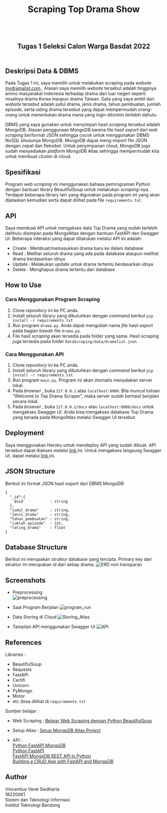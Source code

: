<h1 align="center">
  <br>
  Scraping Top Drama Show
  <br>
  <br>
</h1>

<h2 align="center">
  <br>
  Tugas 1 Seleksi Calon Warga Basdat 2022
  <br>
  <br>
</h2>

## Deskripsi Data & DBMS
Pada Tugas 1 ini, saya memilih untuk melakukan scraping pada <em> website </em> <a href='https://mydramalist.com/search?adv=titles&ty=68,83&so=top&page=1'>            mydramalist.com </a>. Alasan saya memilih <em> website </em> tersebut adalah tingginya animo masyarakat Indonesia terhadap drama dari luar negeri seperti misalnya      drama Korea maupun drama Taiwan. Data yang saya ambil dari <em> website </em> tersebut adalah judul drama, jenis drama, tahun pembuatan, jumlah episode, serta          rating drama tersebut yang dapat mempermudah orang-orang untuk menentukan drama mana yang ingin ditonton terlebih dahulu.
 
DBMS yang saya gunakan untuk menyimpan hasil <em> scraping </em> tersebut adalah MongoDB. Alasan penggunaan MongoDB karena file hasil <em> export </em> dari <em> web scraping </em> berformat JSON sehingga cocok untuk menggunakan DBMS NoSQL khusunya MongoDB. MongoDB dapat meng-<em>import</em> file JSON dengan cepat dan fleksibel. Untuk penyimpanan cloud, MongoDB juga sudah menyediakan <em> platform </em> MongoDB Atlas sehingga mempermudah kita untuk membuat <em> cluster </em> di cloud.

## Spesifikasi
Program <em> web scraping </em> ini menggunakan bahasa pemrograman Python dengan bantuan library BeautifulSoup untuk melakukan <em>scraping</em>-nya. Terdapat beberapa library lain yang digunakan pada program ini yang akan dijelaskan kemudian serta dapat dilihat pada file `requirements.txt`.

## API
Saya membuat API untuk mengakses data Top Drama yang sudah terlebih dahhulu disimpan pada MongoAtlas dengan bantuan FastAPI dan Swagger UI. Beberapa interaksi yang dapat dilakukan melalui API ini adalah:

* Create : Membuat/memasukkan drama baru ke dalam database
* Read : Melihat seluruh drama yang ada pada database ataupun melihat drama berdasarkan idnya
* Update : Melakukan update untuk drama tertentu berdasarkan idnya
* Delete : Menghapus drama tertentu dari database

## How to Use
### Cara Menggunakan Program Scraping
1. Clone <em> repository </em> ini ke PC anda.
2. Install seluruh library yang dibutuhkan dengan <em>command</em> berikut `pip install -r requirements.txt`
3. <em> Run </em> program `drama.py`. Anda dapat mengubah nama <em> file </em> hasil <em> export </em> pada bagian bawah file `drama.py`.
4. File hasil <em> scraping </em> akan tersedia pada folder yang sama. Hasil scraping juga tersedia pada folder `DataScraping/data/dramalist.json`

### Cara Menggunakan API
1. Clone <em> repository </em> ini ke PC anda.
2. Install seluruh library yang dibutuhkan dengan <em>command</em> berikut `pip install -r requirements.txt`
3. <em> Run </em> program `main.py`. Program ini akan otomatis menyalakan server lokal.
4. Pada <em> browser </em>, buka `127.0.0.1` atau `localhost:8000`. Bila muncul tulisan "Welcome to Top Drama Scraper", maka server sudah berhasil berjalan secara lokal.
5. Pada <em> browser </em>, buka `127.0.0.1/docs` atau `localhost:8000/docs` untuk mengakses Swagger UI. Anda bisa mengakses database Top Drama yang berada pada MongoAtlas melalui Swagger UI tersebut.

## Deployment
Saya menggunakan Heroku untuk mendeploy API yang sudah dibuat. API tersebut dapat diakses melalui <a href='https://topdramadatabase.herokuapp.com/'> link </a> ini. Untuk mengakses langsung Swagger UI, dapat melalui <a href='https://topdramadatabase.herokuapp.com/docs'> link </a> ini.

## JSON Structure
Berikut ini format JSON hasil export dari DBMS MongoDB:

```
{
  "_id":{
    $oid            : string
  },
  "judul_drama"     : string,
  "jenis_drama"     : string,
  "tahun_pembuatan" : string,
  "jumlah_episode"  : int,
  "rating_drama"    : float
}
```

## Database Structure
Berikut ini merupakan struktur database yang tercipta. Primary key dari struktur ini merupakan id dari setiap drama.
![ERD non transparan](https://user-images.githubusercontent.com/79572039/175315450-9fae865d-8a73-4ef0-a597-32b4f85ba309.png)

## Screenshots
* Preprocessing <br>
![preprocessing](https://user-images.githubusercontent.com/79572039/175234931-ac32dcd6-6e6c-491e-9434-c3f599fa695e.png)

* Saat Program Berjalan
![program_run](https://user-images.githubusercontent.com/79572039/175234482-a2b3176e-910b-4150-8230-dc86068565dc.png)

* Data Storing di Cloud
![Storing_Atlas](https://user-images.githubusercontent.com/79572039/175235927-129a184e-4ff8-45d0-bc92-4aaaab57de1a.png)

* Tampilan API menggunakan Swagger UI
![API](https://user-images.githubusercontent.com/79572039/175236147-6598c7b8-5f15-47a9-a7e8-1d7a11c3bba3.png)

## References
Libraries :
* BeautifulSoup
* Requests
* FastAPI
* Certifi
* Uvicorn
* PyMongo
* Motor
* etc (bisa dilihat di `requirements.txt`

Sumber belajar :
* Web Scraping :
<a href='https://www.youtube.com/watch?v=YIiYeyfo7MM&ab_channel=RifaiSlamet'> Belajar Web Scraping dengan Python BeautifulSoup </a>

* Setup Atlas :
<a href='https://www.youtube.com/watch?v=4-fRVd1yzr0&ab_channel=prawitohudoro'> Setup MongoDB Atlas Project </a>

* API : <br>
<a href='https://www.youtube.com/watch?v=cJWk27W9uoY&ab_channel=MoonKidz'> Python FastAPI MongoDB </a> <br>
<a href='https://www.youtube.com/watch?v=SJR_60BqU08&ab_channel=MoonKidz'> Python FastAPI </a> <br>
<a href='https://www.youtube.com/watch?v=G7hZlOLhhMY&t=1815s&ab_channel=MaheshKariya'> FastAPI MongoDB REST API in Python </a><br>
<a href='https://testdriven.io/blog/fastapi-mongo/#mongodb'> Building a CRUD App with FastAPI and MongoDB </a><br>

## Author
Vincentius Verel Siedharta <br>
18220061 <br>
Sistem dan Teknologi Informasi <br>
Institut Teknologi Bandung <br>
